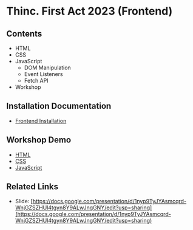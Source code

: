 # Thinc. First Act 2023 (Frontend)

## Contents

- HTML
- CSS
- JavaScript
  - DOM Manipulation
  - Event Listeners
  - Fetch API
- Workshop

## Installation Documentation

- [Frontend Installation](https://docs.google.com/document/d/1xnpPheY2EiOAyYGUxCcb5gg8R0DrwTysWFWi7AXCmrQ/edit?usp=sharing)

## Workshop Demo

- [HTML](https://thinc-org.github.io/first-act-frontend-2023/src/mini-reg/html/)
- [CSS](https://thinc-org.github.io/first-act-frontend-2023/src/mini-reg/css/)
- [JavaScript](https://thinc-org.github.io/first-act-frontend-2023/src/mini-reg/js/)

## Related Links

- Slide: [https://docs.google.com/presentation/d/1nyp9TyJYAsmcqrd-WnjGZSZHUl4tgyn8Y9ALwJngGNY/edit?usp=sharing](https://docs.google.com/presentation/d/1nyp9TyJYAsmcqrd-WnjGZSZHUl4tgyn8Y9ALwJngGNY/edit?usp=sharing)
